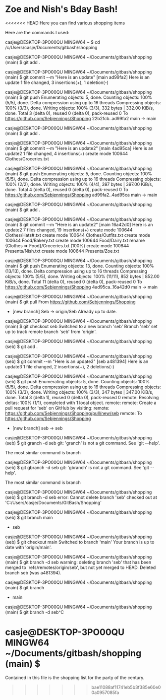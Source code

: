 # Zoe and Nish's Bday Bash!

<<<<<<< HEAD
Here you can find various shopping items



Here are the commands I used:

casje@DESKTOP-3PO00QU MINGW64 ~
$ cd /c/Users/casje/Documents/gitbash/shopping

casje@DESKTOP-3PO00QU MINGW64 ~/Documents/gitbash/shopping (main)
$ git add .

casje@DESKTOP-3PO00QU MINGW64 ~/Documents/gitbash/shopping (main)
$ git commit --m "Here is an update"
[main ad99fa2] Here is an update
 1 file changed, 3 insertions(+), 1 deletion(-)

casje@DESKTOP-3PO00QU MINGW64 ~/Documents/gitbash/shopping (main)
$ git push
Enumerating objects: 5, done.
Counting objects: 100% (5/5), done.
Delta compression using up to 16 threads
Compressing objects: 100% (3/3), done.
Writing objects: 100% (3/3), 332 bytes | 332.00 KiB/s, done.
Total 3 (delta 0), reused 0 (delta 0), pack-reused 0
To https://github.com/Sebjennings/Shopping
   22b2fcb..ad99fa2  main -> main

casje@DESKTOP-3PO00QU MINGW64 ~/Documents/gitbash/shopping (main)
$ git add .

casje@DESKTOP-3PO00QU MINGW64 ~/Documents/gitbash/shopping (main)
$ git commit --m "Here is an update2"
[main 4ad95ca] Here is an update2
 1 file changed, 4 insertions(+)
 create mode 100644 Clothes/Groceries.txt

casje@DESKTOP-3PO00QU MINGW64 ~/Documents/gitbash/shopping (main)
$ git push
Enumerating objects: 5, done.
Counting objects: 100% (5/5), done.
Delta compression using up to 16 threads
Compressing objects: 100% (2/2), done.
Writing objects: 100% (4/4), 397 bytes | 397.00 KiB/s, done.
Total 4 (delta 0), reused 0 (delta 0), pack-reused 0
To https://github.com/Sebjennings/Shopping
   ad99fa2..4ad95ca  main -> main

casje@DESKTOP-3PO00QU MINGW64 ~/Documents/gitbash/shopping (main)
$ git add .

casje@DESKTOP-3PO00QU MINGW64 ~/Documents/gitbash/shopping (main)
$ git commit --m "Here is an update2"
[main 16a42d0] Here is an update2
 7 files changed, 19 insertions(+)
 create mode 100644 Clothes/Hats#.txt
 create mode 100644 Clothes/Outfits.txt
 create mode 100644 Food/Bakery.txt
 create mode 100644 Food/Dairy.txt
 rename {Clothes => Food}/Groceries.txt (100%)
 create mode 100644 Presents/Nish.txt
 create mode 100644 Presents/Zoe.txt

casje@DESKTOP-3PO00QU MINGW64 ~/Documents/gitbash/shopping (main)
$ git push
Enumerating objects: 13, done.
Counting objects: 100% (13/13), done.
Delta compression using up to 16 threads
Compressing objects: 100% (5/5), done.
Writing objects: 100% (11/11), 852 bytes | 852.00 KiB/s, done.
Total 11 (delta 0), reused 0 (delta 0), pack-reused 0
To https://github.com/Sebjennings/Shopping
   4ad95ca..16a42d0  main -> main

casje@DESKTOP-3PO00QU MINGW64 ~/Documents/gitbash/shopping (main)
$ git pull
From https://github.com/Sebjennings/Shopping
 * [new branch]      Seb        -> origin/Seb
Already up to date.

casje@DESKTOP-3PO00QU MINGW64 ~/Documents/gitbash/shopping (main)
$ git checkout seb
Switched to a new branch 'seb'
Branch 'seb' set up to track remote branch 'seb' from 'origin'.

casje@DESKTOP-3PO00QU MINGW64 ~/Documents/gitbash/shopping (seb)
$ git add .

casje@DESKTOP-3PO00QU MINGW64 ~/Documents/gitbash/shopping (seb)
$ git commit --m "Here is an update3"
[seb a481394] Here is an update3
 1 file changed, 2 insertions(+), 2 deletions(-)

casje@DESKTOP-3PO00QU MINGW64 ~/Documents/gitbash/shopping (seb)
$ git push
Enumerating objects: 5, done.
Counting objects: 100% (5/5), done.
Delta compression using up to 16 threads
Compressing objects: 100% (3/3), done.
Writing objects: 100% (3/3), 347 bytes | 347.00 KiB/s, done.
Total 3 (delta 1), reused 0 (delta 0), pack-reused 0
remote: Resolving deltas: 100% (1/1), completed with 1 local object.
remote:
remote: Create a pull request for 'seb' on GitHub by visiting:
remote:      https://github.com/Sebjennings/Shopping/pull/new/seb
remote:
To https://github.com/Sebjennings/Shopping
 * [new branch]      seb -> seb

casje@DESKTOP-3PO00QU MINGW64 ~/Documents/gitbash/shopping (seb)
$ git granch -d seb
git: 'granch' is not a git command. See 'git --help'.

The most similar command is
        branch

casje@DESKTOP-3PO00QU MINGW64 ~/Documents/gitbash/shopping (seb)
$ git gbranch -d seb
git: 'gbranch' is not a git command. See 'git --help'.

The most similar command is
        branch

casje@DESKTOP-3PO00QU MINGW64 ~/Documents/gitbash/shopping (seb)
$ git branch -d seb
error: Cannot delete branch 'seb' checked out at 'C:/Users/casje/Documents/GitBash/Shopping'

casje@DESKTOP-3PO00QU MINGW64 ~/Documents/gitbash/shopping (seb)
$ git branch
  main
* seb

casje@DESKTOP-3PO00QU MINGW64 ~/Documents/gitbash/shopping (seb)
$ git checkout main
Switched to branch 'main'
Your branch is up to date with 'origin/main'.

casje@DESKTOP-3PO00QU MINGW64 ~/Documents/gitbash/shopping (main)
$ git branch -d seb
warning: deleting branch 'seb' that has been merged to
         'refs/remotes/origin/seb', but not yet merged to HEAD.
Deleted branch seb (was a481394).

casje@DESKTOP-3PO00QU MINGW64 ~/Documents/gitbash/shopping (main)
$ git branch
* main

casje@DESKTOP-3PO00QU MINGW64 ~/Documents/gitbash/shopping (main)
$ git branch -d seb^C

casje@DESKTOP-3PO00QU MINGW64 ~/Documents/gitbash/shopping (main)
$
=======
Contained in this file is the shopping list for the party of the century.
>>>>>>> bae11088af11741eb5b3f385e60e00a0957085fa

